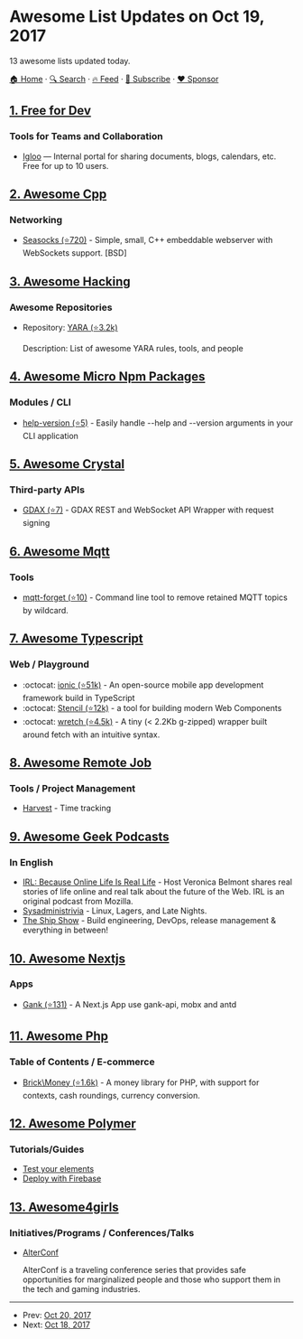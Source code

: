 # Awesome List Updates on Oct 19, 2017

13 awesome lists updated today.

[🏠 Home](/README.md) · [🔍 Search](https://www.trackawesomelist.com/search/) · [🔥 Feed](https://www.trackawesomelist.com/rss.xml) · [📮 Subscribe](https://trackawesomelist.us17.list-manage.com/subscribe?u=d2f0117aa829c83a63ec63c2f&id=36a103854c) · [❤️  Sponsor](https://github.com/sponsors/theowenyoung)



## [1. Free for Dev](/content/ripienaar/free-for-dev/README.md)

### Tools for Teams and Collaboration

*   [Igloo](https://www.igloosoftware.com/) — Internal portal for sharing documents, blogs, calendars, etc. Free for up to 10 users.

## [2. Awesome Cpp](/content/fffaraz/awesome-cpp/README.md)

### Networking

*   [Seasocks (⭐720)](https://github.com/mattgodbolt/seasocks) - Simple, small, C++ embeddable webserver with WebSockets support. \[BSD]

## [3. Awesome Hacking](/content/Hack-with-Github/Awesome-Hacking/README.md)

### Awesome Repositories

- Repository: [YARA (⭐3.2k)](https://github.com/InQuest/awesome-yara)

  Description: List of awesome YARA rules, tools, and people



## [4. Awesome Micro Npm Packages](/content/parro-it/awesome-micro-npm-packages/README.md)

### Modules / CLI

*   [help-version (⭐5)](https://github.com/eush77/help-version) - Easily handle --help and --version arguments in your CLI application

## [5. Awesome Crystal](/content/veelenga/awesome-crystal/README.md)

### Third-party APIs

*   [GDAX (⭐7)](https://github.com/mccallofthewild/gdax) - GDAX REST and WebSocket API Wrapper with request signing

## [6. Awesome Mqtt](/content/hobbyquaker/awesome-mqtt/README.md)

### Tools

*   [mqtt-forget (⭐10)](https://github.com/hobbyquaker/mqtt-forget) - Command line tool to remove retained MQTT topics by wildcard.

## [7. Awesome Typescript](/content/dzharii/awesome-typescript/README.md)

### Web / Playground

*   :octocat: [ionic (⭐51k)](https://github.com/ionic-team/ionic) - An open-source mobile app development framework build in TypeScript
*   :octocat: [Stencil (⭐12k)](https://github.com/ionic-team/stencil) - a tool for building modern Web Components
*   :octocat: [wretch (⭐4.5k)](https://github.com/elbywan/wretch) - A tiny (< 2.2Kb g-zipped) wrapper built around fetch with an intuitive syntax.

## [8. Awesome Remote Job](/content/lukasz-madon/awesome-remote-job/README.md)

### Tools / Project Management

*   [Harvest](https://www.getharvest.com/) - Time tracking

## [9. Awesome Geek Podcasts](/content/ayr-ton/awesome-geek-podcasts/README.md)

### In English

*   [IRL: Because Online Life Is Real Life](https://irlpodcast.org/) - Host Veronica Belmont shares real stories of life online and real talk about the future of the Web. IRL is an original podcast from Mozilla.
*   [Sysadministrivia](https://sysadministrivia.com/) - Linux, Lagers, and Late Nights.
*   [The Ship Show](http://theshipshow.com/) - Build engineering, DevOps, release management & everything in between!

## [10. Awesome Nextjs](/content/unicodeveloper/awesome-nextjs/README.md)

### Apps

*   [Gank (⭐131)](https://github.com/OrangeXC/gank) - A Next.js App use gank-api, mobx and antd

## [11. Awesome Php](/content/ziadoz/awesome-php/README.md)

### Table of Contents / E-commerce

*   [Brick\Money (⭐1.6k)](https://github.com/brick/money) - A money library for PHP, with support for contexts, cash roundings, currency conversion.

## [12. Awesome Polymer](/content/Granze/awesome-polymer/README.md)

### Tutorials/Guides

*   [Test your elements](https://www.polymer-project.org/2.0/docs/tools/tests)
*   [Deploy with Firebase](https://www.polymer-project.org/2.0/start/toolbox/deploy)

## [13. Awesome4girls](/content/cristianoliveira/awesome4girls/README.md)

### Initiatives/Programs / Conferences/Talks

*   [AlterConf](https://alterconf.com/)

    AlterConf is a traveling conference series that provides safe opportunities for marginalized people and those who support them in the tech and gaming industries.

---

- Prev: [Oct 20, 2017](/content/2017/10/20/README.md)
- Next: [Oct 18, 2017](/content/2017/10/18/README.md)